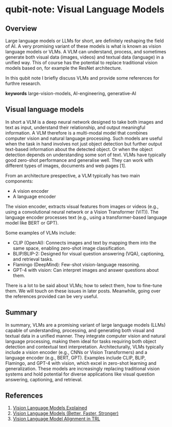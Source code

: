 # qubit-note: Visual Language Models

## Overview

Large language models or LLMs for short, are definitely reshaping the field of AI. A very promising  variant of these models is
what is known as vision language models or VLMs. A VLM can understand, process, and sometimes generate both 
visual data (images, videos) and textual data (language) in a unified way. This of course has the potential
to replace traditional vision models based on, for example the ResNet architecture.

In this qubit note I briefly discuss VLMs and provide some references for furthre research.

**keywords**  large-vision-models, AI-engineering, generative-AI


## Visual language models

In short a VLM is a deep neural network designed to take both images and text as input, understand their relationship, and output meaningful information.
A VLM therefore is a multi-modal model that combines computer vision and natural language processing. Such models are useful when 
the task in hand involves not just object detection but further output text-based information about the detected object. Or
when the object detection depends on understanding some sort of text. VLMs have typically good zero-shot performance and generalise well.
They can work with different types of images, documents and web pages [1].



From an architecture prespective, a VLM typically has two main components:

- A vision encoder 
- A language encoder  

The vision encoder, extracts visual features from images or videos (e.g., using a convolutional neural network or a Vision Transformer (ViT)).
The language encoder processes text (e.g., using a transformer-based language model like BERT or GPT).

Some examples of VLMs include:

- CLIP (OpenAI):  Connects images and text by mapping them into the same space, enabling zero-shot image classification.
- BLIP/BLIP-2: Designed for visual question answering (VQA), captioning, and retrieval tasks.
- Flamingo (DeepMind): Few-shot vision-language reasoning.
- GPT-4 with vision: Can interpret images and answer questions about them.

There is a lot to be said about VLMs; how to select them, how to fine-tune them. We will touch on these issues in later posts.
Meanwhile, going over the references provided can be very useful.


## Summary

In summary, VLMs are a promising variant of large language models (LLMs) capable of understanding, processing, and generating both visual and textual data in a unified manner. They integrate computer vision and natural language processing, making them ideal for tasks requiring both object detection and contextual text interpretation. Architecturally, VLMs typically include a vision encoder (e.g., CNNs or Vision Transformers) and a language encoder (e.g., BERT, GPT). Examples include CLIP, BLIP, Flamingo, and GPT-4 with vision, which excel in zero-shot learning and generalization. These models are increasingly replacing traditional vision systems and hold potential for diverse applications like visual question answering, captioning, and retrieval.

## References

1. <a href="https://huggingface.co/blog/vlms">Vision Language Models Explained</a>
2. <a href="https://huggingface.co/blog/vlms-2025">Vision Language Models (Better, Faster, Stronger)</a>
3. <a href="https://huggingface.co/blog/trl-vlm-alignment#multimodal-group-relative-policy-optimization-grpo">Vision Language Model Alignment in TRL</a>